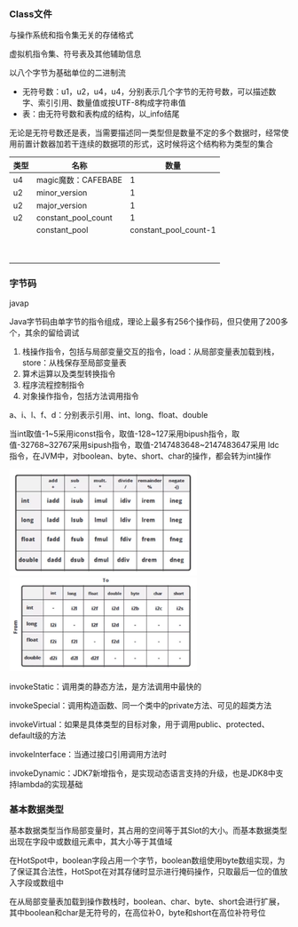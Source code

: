 ### Class文件

与操作系统和指令集无关的存储格式

虚拟机指令集、符号表及其他辅助信息

以八个字节为基础单位的二进制流

* 无符号数：u1，u2，u4，u4，分别表示几个字节的无符号数，可以描述数字、索引引用、数量值或按UTF-8构成字符串值
* 表：由无符号数和表构成的结构，以_info结尾

无论是无符号数还是表，当需要描述同一类型但是数量不定的多个数据时，经常使用前置计数器加若干连续的数据项的形式，这时候将这个结构称为类型的集合

| 类型 | 名称                | 数量                  |
| ---- | ------------------- | --------------------- |
| u4   | magic魔数：CAFEBABE | 1                     |
| u2   | minor_version       | 1                     |
| u2   | major_version       | 1                     |
| u2   | constant_pool_count | 1                     |
|      | constant_pool       | constant_pool_count-1 |
|      |                     |                       |
|      |                     |                       |
|      |                     |                       |
|      |                     |                       |
|      |                     |                       |
|      |                     |                       |
|      |                     |                       |
|      |                     |                       |
|      |                     |                       |

### 字节码

javap 

Java字节码由单字节的指令组成，理论上最多有256个操作码，但只使用了200多个，其余的留给调试

1. 栈操作指令，包括与局部变量交互的指令，load：从局部变量表加载到栈，store：从栈保存至局部变量表
2. 算术运算以及类型转换指令
3. 程序流程控制指令
4. 对象操作指令，包括方法调用指令

a、i、l、f、d：分别表示引用、int、long、float、double

当int取值-1~5采用iconst指令，取值-128~127采用bipush指令，取值-32768~32767采用sipush指令，取值-2147483648~2147483647采用 ldc 指令，在JVM中，对boolean、byte、short、char的操作，都会转为int操作

<img src="../.image/image-20201227153913006.png?lastModify=1622471837" alt="image-20201227153913006" style="zoom: 33%;" />

<img src="../.image/image-20201227153931652.png?lastModify=1622471837" alt="image-20201227153931652" style="zoom: 33%;" />

invokeStatic：调用类的静态方法，是方法调用中最快的

invokeSpecial：调用构造函数、同一个类中的private方法、可见的超类方法

invokeVirtual：如果是具体类型的目标对象，用于调用public、protected、default级的方法

invokeInterface：当通过接口引用调用方法时

invokeDynamic：JDK7新增指令，是实现动态语言支持的升级，也是JDK8中支持lambda的实现基础

### 基本数据类型

基本数据类型当作局部变量时，其占用的空间等于其Slot的大小。而基本数据类型出现在字段中或数组元素中，其大小等于其值域

在HotSpot中，boolean字段占用一个字节，boolean数组使用byte数组实现，为了保证其合法性，HotSpot在对其存储时显示进行掩码操作，只取最后一位的值放入字段或数组中

在从局部变量表加载到操作数栈时，boolean、char、byte、short会进行扩展，其中boolean和char是无符号的，在高位补0，byte和short在高位补符号位